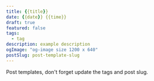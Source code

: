 ```yaml
---
title: {{title}}
date: {{date}} {{time}}
draft: true
featured: false
tags:
  - tag
description: example description
ogImage: "og-image size 1200 x 640"
postSlug: post-template-slug
---
```


Post templates, don't forget update the tags and post slug.
